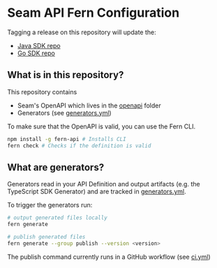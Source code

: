 # Seam API Fern Configuration

Tagging a release on this repository will update the:
- [Java SDK repo](https://github.com/seamapi/java)
- [Go SDK repo](https://github.com/seamapi/go)

## What is in this repository?

This repository contains

- Seam's OpenAPI which lives in the [openapi](./fern/api/openapi/) folder
- Generators (see [generators.yml](./fern/api/generators.yml))

To make sure that the OpenAPI is valid, you can use the Fern CLI.

```bash
npm install -g fern-api # Installs CLI
fern check # Checks if the definition is valid
```

## What are generators?

Generators read in your API Definition and output artifacts (e.g. the TypeScript SDK Generator) and are tracked in [generators.yml](./fern/api/generators.yml).

To trigger the generators run:

```bash
# output generated files locally
fern generate

# publish generated files
fern generate --group publish --version <version>
```

The publish command currently runs in a GitHub workflow (see [ci.yml](.github/workflows/ci.yml#L32))
